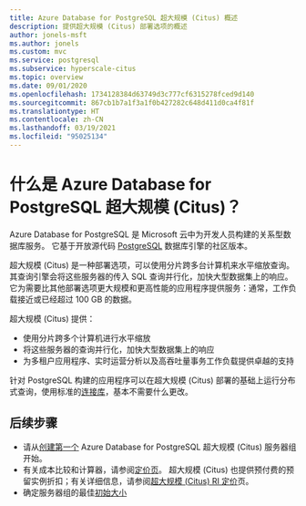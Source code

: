 ```yaml
---
title: Azure Database for PostgreSQL 超大规模 (Citus) 概述
description: 提供超大规模 (Citus) 部署选项的概述
author: jonels-msft
ms.author: jonels
ms.custom: mvc
ms.service: postgresql
ms.subservice: hyperscale-citus
ms.topic: overview
ms.date: 09/01/2020
ms.openlocfilehash: 1734128384d63749d3c777cf6315278fced9d140
ms.sourcegitcommit: 867cb1b7a1f3a1f0b427282c648d411d0ca4f81f
ms.translationtype: HT
ms.contentlocale: zh-CN
ms.lasthandoff: 03/19/2021
ms.locfileid: "95025134"
---
```

# <a name="what-is-azure-database-for-postgresql---hyperscale-citus"></a>什么是 Azure Database for PostgreSQL 超大规模 (Citus)？

Azure Database for PostgreSQL 是 Microsoft 云中为开发人员构建的关系型数据库服务。 它基于开放源代码 [PostgreSQL](https://www.postgresql.org/) 数据库引擎的社区版本。

超大规模 (Citus) 是一种部署选项，可以使用分片跨多台计算机来水平缩放查询。 其查询引擎会将这些服务器的传入 SQL 查询并行化，加快大型数据集上的响应。 它为需要比其他部署选项更大规模和更高性能的应用程序提供服务：通常，工作负载接近或已经超过 100 GB 的数据。

超大规模 (Citus) 提供：

- 使用分片跨多个计算机进行水平缩放
- 将这些服务器的查询并行化，加快大型数据集上的响应
- 为多租户应用程序、实时运营分析以及高吞吐量事务工作负载提供卓越的支持

针对 PostgreSQL 构建的应用程序可以在超大规模 (Citus) 部署的基础上运行分布式查询，使用标准的[连接库](./concepts-connection-libraries.md)，基本不需要什么更改。

## <a name="next-steps"></a>后续步骤

- 请从[创建第一个](./quickstart-create-hyperscale-portal.md) Azure Database for PostgreSQL 超大规模 (Citus) 服务器组开始。
- 有关成本比较和计算器，请参阅[定价页](https://azure.microsoft.com/pricing/details/postgresql/)。 超大规模 (Citus) 也提供预付费的预留实例折扣；有关详细信息，请参阅[超大规模 (Citus) RI 定价](concepts-hyperscale-reserved-pricing.md)页。
- 确定服务器组的最佳[初始大小](howto-hyperscale-scale-initial.md)
